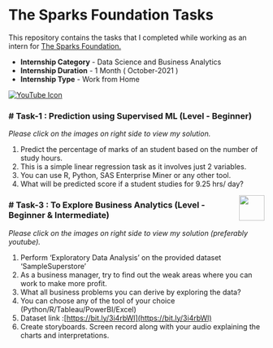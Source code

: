 
#  The Sparks Foundation Tasks


This repository contains the tasks that I completed while working as an intern for [The Sparks Foundation.](https://www.thesparksfoundationsingapore.org/)
- **Internship Category** - Data Science and Business Analytics
- **Internship Duration** - 1 Month ( October-2021 )
- **Internship Type** - Work from Home



[![YouTube Icon](https://cdn4.iconfinder.com/data/icons/social-media-and-logos-11/32/Logo_Youtube-512.png)](https://youtu.be/eCg5n1EXe5E?si=jFFEq2htxubWb7pp)




### # Task-1 : Prediction using Supervised ML (Level - Beginner)
_Please click on the images on right side to view my solution._

1. Predict the percentage of marks of an student based on the number of study hours.
2. This is a simple linear regression task as it involves just 2 variables.
3. You can use R, Python, SAS Enterprise Miner or any other tool.
4. What will be predicted score if a student studies for 9.25 hrs/ day?



[<img align = right height = 50 width = 50 src = **https://cdn4.iconfinder.com/data/icons/social-media-and-logos-11/32/Logo_Youtube-512.png**>](https://youtu.be/hs26hyob1i8?si=AJv0DQlUHDUTz9aY) 


### # Task-3 : To Explore Business Analytics (Level - Beginner & Intermediate)
_Please click on the images on right side to view my solution (preferably youtube)._

1. Perform ‘Exploratory Data Analysis’ on the provided dataset ‘SampleSuperstore’
2. As a business manager, try to find out the weak areas where you can work to make more profit.
3. What all business problems you can derive by exploring the data?
4. You can choose any of the tool of your choice (Python/R/Tableau/PowerBI/Excel)
5. Dataset link :[https://bit.ly/3i4rbWl](https://bit.ly/3i4rbWl)
6. Create storyboards. Screen record along with your audio explaining the charts and interpretations.











